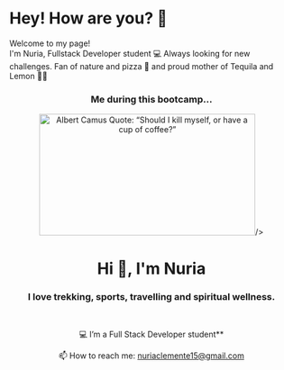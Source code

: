 <h1>Hey! How are you? 👋</h1>

<p>Welcome to my page! </br> I'm Nuria, Fullstack Developer student 💻  Always looking for new challenges. 
Fan of nature and pizza 🍕 and proud mother of Tequila and Lemon 🐶🐶</p>


<h3 align="center">Me during this bootcamp...</h3>
<div align="center"><img src="https://quotefancy.com/media/wallpaper/3840x2160/30538-Albert-Camus-Quote-Should-I-kill-myself-or-have-a-cup-of-coffee.jpg" jsaction="load:XAeZkd;" jsname="HiaYvf" class="n3VNCb KAlRDb" alt="Albert Camus Quote: “Should I kill myself, or have a cup of coffee?”" data-noaft="1" style="width: 383px; height: 215.438px; margin: 0px;">/></div>






<h1 align="center">Hi 👋, I'm Nuria</h1>
<h3 align="center">I love trekking, sports, travelling and spiritual wellness.</h3>

<br />
<div align="center">
 
💻 I’m a Full Stack Developer student** 

📫 How to reach me: nuriaclemente15@gmail.com



 
